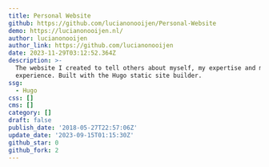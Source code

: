 ```yaml
---
title: Personal Website
github: https://github.com/lucianonooijen/Personal-Website
demo: https://lucianonooijen.nl/
author: lucianonooijen
author_link: https://github.com/lucianonooijen
date: 2023-11-29T03:12:52.364Z
description: >-
  The website I created to tell others about myself, my expertise and my
  experience. Built with the Hugo static site builder.
ssg:
  - Hugo
css: []
cms: []
category: []
draft: false
publish_date: '2018-05-27T22:57:06Z'
update_date: '2023-09-15T01:15:30Z'
github_star: 0
github_fork: 2
---
```

